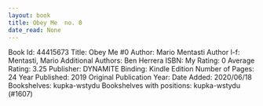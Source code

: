 ```yaml
---
layout: book
title: Obey Me  no. 0
date_read: None
---
```


Book Id: 44415673
Title: Obey Me #0
Author: Mario Mentasti
Author l-f: Mentasti, Mario
Additional Authors: Ben Herrera
ISBN: 
My Rating: 0
Average Rating: 3.25
Publisher: DYNAMITE
Binding: Kindle Edition
Number of Pages: 24
Year Published: 2019
Original Publication Year: 
Date Added: 2020/06/18
Bookshelves: kupka-wstydu
Bookshelves with positions: kupka-wstydu (#1607)

